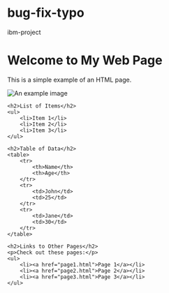 # bug-fix-typo
ibm-project
<!DOCTYPE html>
<html>
<head>
    <title>My First HTML Page</title>
</head>
<body>
    <h1>Welcome to My Web Page</h1>
    <p>This is a simple example of an HTML page.</p>
    <img src="image.jpg" alt="An example image">
    
    <h2>List of Items</h2>
    <ul>
        <li>Item 1</li>
        <li>Item 2</li>
        <li>Item 3</li>
    </ul>
    
    <h2>Table of Data</h2>
    <table>
        <tr>
            <th>Name</th>
            <th>Age</th>
        </tr>
        <tr>
            <td>John</td>
            <td>25</td>
        </tr>
        <tr>
            <td>Jane</td>
            <td>30</td>
        </tr>
    </table>
    
    <h2>Links to Other Pages</h2>
    <p>Check out these pages:</p>
    <ul>
        <li><a href="page1.html">Page 1</a></li>
        <li><a href="page2.html">Page 2</a></li>
        <li><a href="page3.html">Page 3</a></li>
    </ul>
</body>
</html>

